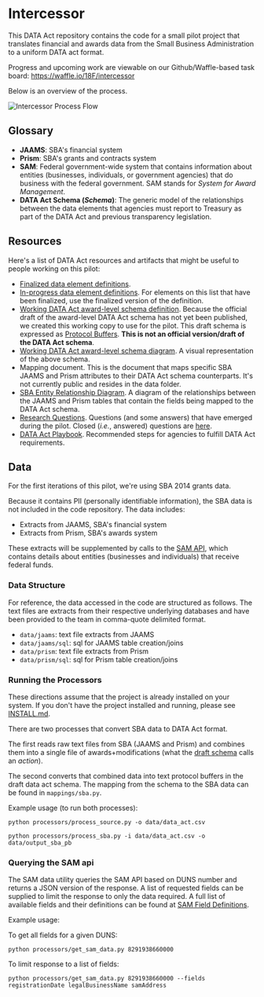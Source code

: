 # Intercessor
This DATA Act repository contains the code for a small pilot project that translates financial and awards data from the Small Business Administration to a uniform DATA act format.

Progress and upcoming work are viewable on our Github/Waffle-based task board: https://waffle.io/18F/intercessor

Below is an overview of the process.

![Intercessor Process Flow](https://raw.githubusercontent.com/18F/intercessor/master/intercessor-flow.png)

## Glossary
* **JAAMS**: SBA's financial system
* **Prism**: SBA's grants and contracts system
* **SAM**: Federal government-wide system that contains information about entities (businesses, individuals, or government agencies) that do business with the federal government. SAM stands for _System for Award Management_.
* **DATA Act Schema (_Schema_)**: The generic model of the relationships between the data elements that agencies must report to Treasury as part of the DATA Act and previous transparency legislation.

## Resources
Here's a list of DATA Act resources and artifacts that might be useful to people working on this pilot:

* [Finalized data element definitions](http://fedspendingtransparency.github.io/dataelements/ "Federal Spending Transparency Data Elements").
* [In-progress data element definitions](http://fedspendingtransparency.github.io/data-exchange-standard/ "Collaboration Space: Federal Spending Data Elements"). For elements on this list that have been finalized, use the finalized version of the definition.
* [Working DATA Act award-level schema definition](https://github.com/18F/intercessor/blob/master/schema/data-act-schema.proto). Because the official draft of the award-level DATA Act schema has not yet been published, we created this working copy to use for the pilot. This draft schema is expressed as [Protocol Buffers](https://developers.google.com/protocol-buffers/). **This is not an official version/draft of the DATA Act schema**.
* [Working DATA Act award-level schema diagram](https://raw.githubusercontent.com/18F/intercessor/master/schema/data-act-schema.png "Draft DATA Act award-level schema diagram"). A visual representation of the above schema.
* Mapping document. This is the document that maps specific SBA JAAMS and Prism attributes to their DATA Act schema counterparts. It's not currently public and resides in the data folder.
* [SBA Entity Relationship Diagram](https://raw.githubusercontent.com/18F/intercessor/master/assets/images/jaams-prism-data-act-mapping.png "SBA ERD"). A diagram of the relationships between the JAAMS and Prism tables that contain the fields being mapped to the DATA Act schema.
* [Research Questions](https://github.com/18F/intercessor/labels/research%20questions "open issues labeled as 'research'"). Questions (and some answers) that have emerged during the pilot. Closed (_i.e._, answered) questions are [here](https://github.com/18F/intercessor/issues?q=label%3A%22research+questions%22+is%3Aclosed "closed issues labeled as 'research'").
* [DATA Act Playbook](https://www.usaspending.gov/Documents/Summary%20of%20DATA%20Act%20Playbook.pdf "DATA Act Playbook"). Recommended steps for agencies to fulfill DATA Act requirements.

## Data
For the first iterations of this pilot, we're using SBA 2014 grants data.

Because it contains PII (personally identifiable information), the SBA data is not included in the code repository. The data includes:

* Extracts from JAAMS, SBA's financial system
* Extracts from Prism, SBA's awards system

These extracts will be supplemented by calls to the [SAM API](https://gsa.github.io/sam_api/sam/index.html), which contains details about entities (businesses and individuals) that receive federal funds.

### Data Structure
For reference, the data accessed in the code are structured as follows. The text files are extracts from their respective underlying databases and have been provided to the team in comma-quote delimited format.

* `data/jaams`: text file extracts from JAAMS
* `data/jaams/sql`: sql for JAAMS table creation/joins
* `data/prism`: text file extracts from Prism
* `data/prism/sql`: sql for Prism table creation/joins

### Running the Processors
These directions assume that the project is already installed on your system. If you don't have the project installed and running, please see [INSTALL.md](INSTALL.md "Installation instructions").

There are two processes that convert SBA data to DATA Act format.

The first reads raw text files from SBA (JAAMS and Prism) and combines them into a single file of awards+modifications (what the [draft schema](https://raw.githubusercontent.com/18F/intercessor/master/schema/data-act-schema.png) calls an _action_).

The second converts that combined data into text protocol buffers in the draft data act schema. The mapping from the schema to the SBA data can be found in `mappings/sba.py`.

Example usage (to run both processes):

`python processors/process_source.py -o data/data_act.csv`

`python processors/process_sba.py -i data/data_act.csv -o data/output_sba_pb`

### Querying the SAM api
The SAM data utility queries the SAM API based on DUNS number and returns a JSON version of the response. A list of requested fields can be supplied to limit the response to only the data required. A full list of available fields and their definitions can be found at [SAM Field Definitions](http://gsa.github.io/sam_api/sam/fields.html).

Example usage:

To get all fields for a given DUNS:

`python processors/get_sam_data.py 8291938660000`

To limit response to a list of fields:

`python processors/get_sam_data.py 8291938660000 --fields registrationDate legalBusinessName samAddress`
